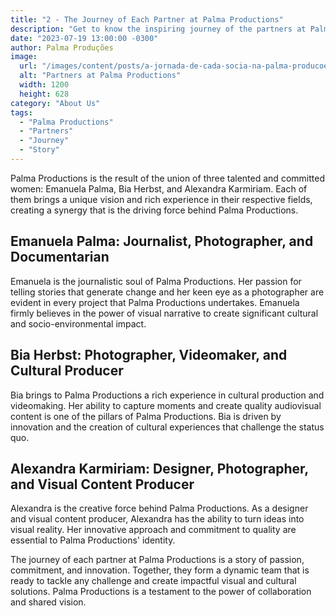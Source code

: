 ```yaml
---
title: "2 - The Journey of Each Partner at Palma Productions"
description: "Get to know the inspiring journey of the partners at Palma Productions and how their experiences have shaped the company."
date: "2023-07-19 13:00:00 -0300"
author: Palma Produções
image:
  url: "/images/content/posts/a-jornada-de-cada-socia-na-palma-producoes.jpg"
  alt: "Partners at Palma Productions"
  width: 1200
  height: 628
category: "About Us"
tags:
  - "Palma Productions"
  - "Partners"
  - "Journey"
  - "Story"
---
```


Palma Productions is the result of the union of three talented and committed women: Emanuela Palma, Bia Herbst, and Alexandra Karmiriam. Each of them brings a unique vision and rich experience in their respective fields, creating a synergy that is the driving force behind Palma Productions.

## Emanuela Palma: Journalist, Photographer, and Documentarian

Emanuela is the journalistic soul of Palma Productions. Her passion for telling stories that generate change and her keen eye as a photographer are evident in every project that Palma Productions undertakes. Emanuela firmly believes in the power of visual narrative to create significant cultural and socio-environmental impact.

## Bia Herbst: Photographer, Videomaker, and Cultural Producer

Bia brings to Palma Productions a rich experience in cultural production and videomaking. Her ability to capture moments and create quality audiovisual content is one of the pillars of Palma Productions. Bia is driven by innovation and the creation of cultural experiences that challenge the status quo.

## Alexandra Karmiriam: Designer, Photographer, and Visual Content Producer

Alexandra is the creative force behind Palma Productions. As a designer and visual content producer, Alexandra has the ability to turn ideas into visual reality. Her innovative approach and commitment to quality are essential to Palma Productions' identity.

The journey of each partner at Palma Productions is a story of passion, commitment, and innovation. Together, they form a dynamic team that is ready to tackle any challenge and create impactful visual and cultural solutions. Palma Productions is a testament to the power of collaboration and shared vision.
